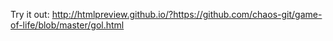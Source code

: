 Try it out: http://htmlpreview.github.io/?https://github.com/chaos-git/game-of-life/blob/master/gol.html
